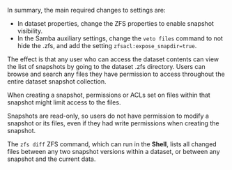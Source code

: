 ---
---

In summary, the main required changes to settings are:

* In dataset properties, change the ZFS properties to enable snapshot visibility.
* In the Samba auxiliary settings, change the `veto files` command to not hide the <file>.zfs</file>, and add the setting `zfsacl:expose_snapdir=true`.

The effect is that any user who can access the dataset contents can view the list of snapshots by going to the dataset <file>.zfs</file> directory.
Users can browse and search any files they have permission to access throughout the entire dataset snapshot collection.

When creating a snapshot, permissions or ACLs set on files within that snapshot might limit access to the files.

Snapshots are read-only, so users do not have permission to modify a snapshot or its files, even if they had write permissions when creating the snapshot.

The `zfs diff` ZFS command, which can run in the **Shell**, lists all changed files between any two snapshot versions within a dataset, or between any snapshot and the current data.